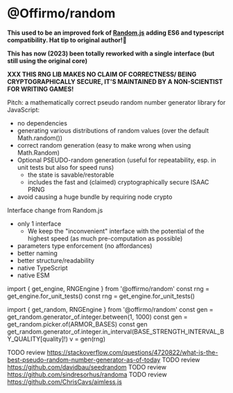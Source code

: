 
# @Offirmo/random

**This used to be an improved fork of [Random.js](https://github.com/ckknight/random-js) adding ES6 and typescript compatibility. Hat tip to original author!👒**

**This has now (2023) been totally reworked with a single interface (but still using the original core)**

**XXX THIS RNG LIB MAKES NO CLAIM OF CORRECTNESS/ BEING CRYPTOGRAPHICALLY SECURE, IT'S MAINTAINED BY A NON-SCIENTIST FOR WRITING GAMES!**

Pitch: a mathematically correct pseudo random number generator library for JavaScript:
* no dependencies
* generating various distributions of random values (over the default Math.random())
* correct random generation (easy to make wrong when using Math.Random)
* Optional PSEUDO-random generation (useful for repeatability, esp. in unit tests but also for speed runs)
  * the state is savable/restorable
  * includes the fast and (claimed) cryptographically secure ISAAC PRNG
* avoid causing a huge bundle by requiring node crypto


Interface change from Random.js
* only 1 interface
  * We keep the "inconvenient" interface with the potential of the highest speed (as much pre-computation as possible)
* parameters type enforcement (no affordances)
* better naming
* better structure/readability
* native TypeScript
* native ESM





import { get_engine, RNGEngine } from '@offirmo/random'
const rng = get_engine.for_unit_tests()
const rng = get_engine.for_unit_tests()

import { get_random, RNGEngine } from '@offirmo/random'
const gen = get_random.generator_of.integer.between(1, 1000)
const gen = get_random.picker.of(ARMOR_BASES)
const gen get_random.generator_of.integer.in_interval(BASE_STRENGTH_INTERVAL_BY_QUALITY[quality]!)
v = gen(rng)



TODO review https://stackoverflow.com/questions/4720822/what-is-the-best-pseudo-random-number-generator-as-of-today
TODO review https://github.com/davidbau/seedrandom
TODO review https://github.com/sindresorhus/randoma
TODO review https://github.com/ChrisCavs/aimless.js
